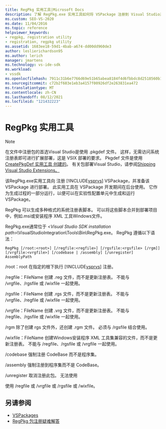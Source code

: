 ```yaml
---
title: RegPkg 实用工具|Microsoft Docs
description: 了解 RegPkg.exe 实用工具如何将 VSPackage 注册到 Visual Studio并准备它进行部署。
ms.custom: SEO-VS-2020
ms.date: 11/04/2016
ms.topic: reference
helpviewer_keywords:
- regpkg, registration utility
- registration, regpkg utility
ms.assetid: 1683ee18-59d1-4bab-a674-dd00dd960de3
author: leslierichardson95
ms.author: lerich
manager: jmartens
ms.technology: vs-ide-sdk
ms.workload:
- vssdk
ms.openlocfilehash: 7911c31b6e7766d69e51b65abea8184f4d6fbbdc8d2518560b13d665c365e61f
ms.sourcegitcommit: c72b2f603e1eb3a4157f00926df2e263831ea472
ms.translationtype: MT
ms.contentlocale: zh-CN
ms.lasthandoff: 08/12/2021
ms.locfileid: "121432223"
---
```

# <a name="regpkg-utility"></a>RegPkg 实用工具
> [!NOTE]
> 在文件中注册包的首选Visual Studio是使用 .pkgdef 文件。 这样，无需访问系统注册表即可进行扩展部署，这是 VSIX 部署的要求。 Pkgdef 文件是使用 [CreatePkgDef 实用工具 创建的](../../extensibility/internals/createpkgdef-utility.md)。 有关包部署Visual Studio，请参阅[Shipping Visual Studio Extensions。](../../extensibility/shipping-visual-studio-extensions.md)

 该RegPkg.exe实用工具向 注册 [!INCLUDE[vsprvs](../../code-quality/includes/vsprvs_md.md)] VSPackage，并准备该 VSPackage 进行部署。 此实用工具在 VSPackage 开发期间在后台使用。 它作为生成过程的一部分运行，以便可以在实验性配置单元中生成和运行 VSPackage。

 RegPkg 可以生成多种格式的系统注册表脚本。 可以将这些脚本合并到部署项目中，例如.msi或安装程序 XML 工具Windows文件。

 RegPkg.exe通常位于 \<*Visual Studio SDK installation path*>\VisualStudioIntegration\Tools\Bin\RegPkg.exe。 RegPkg 遵循以下语法：

```
RegPkg [/root:<root>] [/regfile:<regfile>] [/rgsfile:<rgsfile> [/rgm]] [/vrgfile:<vrgfile>] [/codebase | /assembly] [/unregister] AssemblyPath
```

 /root：root 在指定的根下执行 [!INCLUDE[vsprvs](../../code-quality/includes/vsprvs_md.md)] 注册。

 /regfile：FileName 创建 .reg 文件，而不是更新注册表。  不能与 /vrgfile、/rgsfile 或 /wixfile 一起使用。

 /rgsfile：FileName 创建 .rgs 文件，而不是更新注册表。  不能与 /vrgfile、/regfile 或 /wixfile 一起使用。

 /vrgfile：FileName 创建 .vrg 文件，而不是更新注册表。  不能与 /regfile、/rgsfile 或 /wixfile 一起使用。

 /rgm 除了创建 rgs 文件外，还创建 .rgm 文件。  必须与 /rgsfile 结合使用。

 /wixfile：FileName 创建Windows安装程序 XML 工具集兼容的文件，而不是更新注册表。  不能与 /regfile、/rgsfile 或 /vrgfile 一起使用。

 /codebase 强制注册 CodeBase 而不是程序集。

 /assembly 强制注册到程序集而不是 CodeBase。

 /unregister 取消注册此包。  无法使用

 使用 /regfile 或 /vrgfile 或 /rgsfile 或 /wixfile。

## <a name="see-also"></a>另请参阅
- [VSPackages](../../extensibility/internals/vspackages.md)
- [RegPkg 包注册疑难解答](../../extensibility/internals/troubleshooting-regpkg-package-registration.md)
